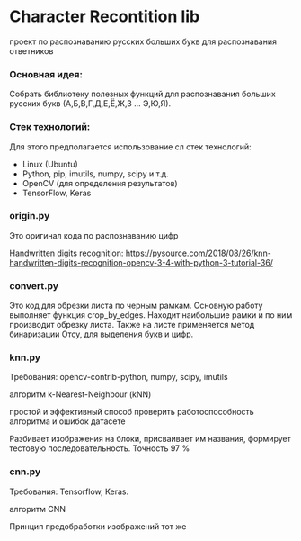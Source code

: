 # Character Recontition lib

проект по распознаванию русских больших букв для
распознавания ответников

### Основная идея:
Собрать библиотеку полезных функций для распознавания 
больших русских букв (А,Б,В,Г,Д,Е,Ё,Ж,З ... Э,Ю,Я).

### Стек технологий:

Для этого предполагается использование сл стек технологий:

* Linux (Ubuntu)
* Python, pip, imutils, numpy, scipy и т.д.
* OpenCV (для определения результатов)
* TensorFlow, Keras

### origin.py

Это оригинал кода по распознаванию цифр

Handwritten digits recognition: https://pysource.com/2018/08/26/knn-handwritten-digits-recognition-opencv-3-4-with-python-3-tutorial-36/

### convert.py

Это код для обрезки листа по черным рамкам. 
Основную работу выполняет функция crop_by_edges. 
Находит наибольшие рамки и по ним производит обрезку листа.
Также на листе применяется метод бинаризации Отсу, для 
выделения букв и цифр.

### knn.py

Требования: opencv-contrib-python, numpy, scipy, imutils

алгоритм k-Nearest-Neighbour (kNN)

простой и эффективный способ проверить работоспособность алгоритма и ошибок датасете

Разбивает изображения на блоки, присваивает им названия,
формирует тестовую последовательность.
Точность 97 %

### cnn.py

Требования: Tensorflow, Keras.

алгоритм CNN

Принцип предобработки изображений тот же




